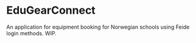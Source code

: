 # EduGearConnect
An application for equipment booking for Norwegian schools using Feide login methods. WIP.
